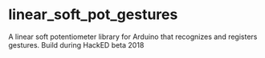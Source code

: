 # linear_soft_pot_gestures
A linear soft potentiometer library for Arduino that recognizes and registers gestures.  Build during HackED beta 2018

